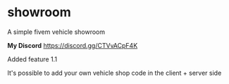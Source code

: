 # showroom
A simple fivem vehicle showroom

**My Discord**
https://discord.gg/CTVvACpF4K

Added feature 1.1

It's possible to add your own vehicle shop code in the client + server side
